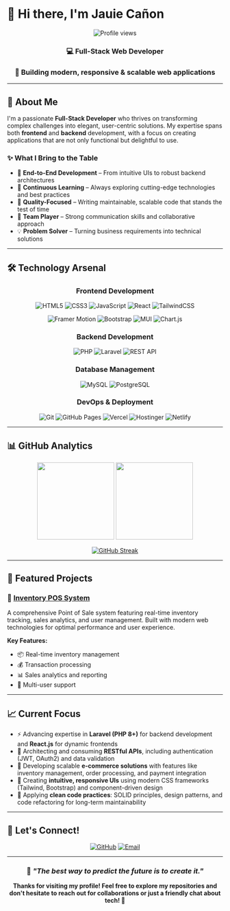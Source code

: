 # 👋 Hi there, I'm **Jauie Cañon**

<div align="center">

![Profile views](https://komarev.com/ghpvc/?username=JCDacuma&color=blueviolet&style=for-the-badge)

### 💻 Full-Stack Web Developer
### 🚀 Building modern, responsive & scalable web applications

</div>

---

## 🌟 About Me

I'm a passionate **Full-Stack Developer** who thrives on transforming complex challenges into elegant, user-centric solutions. My expertise spans both **frontend** and **backend** development, with a focus on creating applications that are not only functional but delightful to use.

### ✨ What I Bring to the Table

- 🔧 **End-to-End Development** – From intuitive UIs to robust backend architectures
- 🧠 **Continuous Learning** – Always exploring cutting-edge technologies and best practices  
- 🎯 **Quality-Focused** – Writing maintainable, scalable code that stands the test of time
- 🤝 **Team Player** – Strong communication skills and collaborative approach
- 💡 **Problem Solver** – Turning business requirements into technical solutions

---

## 🛠️ Technology Arsenal

<div align="center">

### Frontend Development
![HTML5](https://img.shields.io/badge/-HTML5-E34F26?style=for-the-badge&logo=html5&logoColor=white)
![CSS3](https://img.shields.io/badge/-CSS3-1572B6?style=for-the-badge&logo=css3&logoColor=white)
![JavaScript](https://img.shields.io/badge/-JavaScript-F7DF1E?style=for-the-badge&logo=javascript&logoColor=black)
![React](https://img.shields.io/badge/-React-61DAFB?style=for-the-badge&logo=react&logoColor=black)
![TailwindCSS](https://img.shields.io/badge/-TailwindCSS-38B2AC?style=for-the-badge&logo=tailwind-css&logoColor=white)

![Framer Motion](https://img.shields.io/badge/-Framer%20Motion-0055FF?style=for-the-badge&logo=framer&logoColor=white)
![Bootstrap](https://img.shields.io/badge/-Bootstrap-563D7C?style=for-the-badge&logo=bootstrap&logoColor=white)
![MUI](https://img.shields.io/badge/-MUI-007FFF?style=for-the-badge&logo=mui&logoColor=white)
![Chart.js](https://img.shields.io/badge/-Chart.js-FF6384?style=for-the-badge&logo=chartdotjs&logoColor=white)

### Backend Development  
![PHP](https://img.shields.io/badge/-PHP-777BB4?style=for-the-badge&logo=php&logoColor=white)
![Laravel](https://img.shields.io/badge/-Laravel-FF2D20?style=for-the-badge&logo=laravel&logoColor=white)
![REST API](https://img.shields.io/badge/-REST%20API-009688?style=for-the-badge&logo=postman&logoColor=white)

### Database Management
![MySQL](https://img.shields.io/badge/-MySQL-4479A1?style=for-the-badge&logo=mysql&logoColor=white)
![PostgreSQL](https://img.shields.io/badge/-PostgreSQL-336791?style=for-the-badge&logo=postgresql&logoColor=white)

### DevOps & Deployment
![Git](https://img.shields.io/badge/-Git-F05032?style=for-the-badge&logo=git&logoColor=white)
![GitHub Pages](https://img.shields.io/badge/-GitHub%20Pages-222222?style=for-the-badge&logo=githubpages&logoColor=white)
![Vercel](https://img.shields.io/badge/-Vercel-000000?style=for-the-badge&logo=vercel&logoColor=white)
![Hostinger](https://img.shields.io/badge/-Hostinger-673DE6?style=for-the-badge&logo=hostinger&logoColor=white)
![Netlify](https://img.shields.io/badge/-Netlify-00C7B7?style=for-the-badge&logo=netlify&logoColor=white)

</div>

---

## 📊 GitHub Analytics

<div align="center">

<img height="180em" src="https://github-readme-stats.vercel.app/api?username=JCDacuma&show_icons=true&theme=tokyonight&hide_border=true&count_private=true" />
<img height="180em" src="https://github-readme-stats.vercel.app/api/top-langs/?username=JCDacuma&layout=compact&theme=tokyonight&hide_border=true" />

</div>

<div align="center">

[![GitHub Streak](https://streak-stats.demolab.com?user=JCDacuma&theme=tokyonight&hide_border=true)](https://git.io/streak-stats)

</div>

---

## 🚀 Featured Projects

### 🏪 [Inventory POS System](https://github.com/JCDacuma/inventoryPOS)
A comprehensive Point of Sale system featuring real-time inventory tracking, sales analytics, and user management. Built with modern web technologies for optimal performance and user experience.

**Key Features:**
- 📦 Real-time inventory management
- 💰 Transaction processing
- 📊 Sales analytics and reporting
- 👥 Multi-user support

---

## 📈 Current Focus

- ⚡ Advancing expertise in **Laravel (PHP 8+)** for backend development and **React.js** for dynamic frontends  
- 🔗 Architecting and consuming **RESTful APIs**, including authentication (JWT, OAuth2) and data validation  
- 🛒 Developing scalable **e-commerce solutions** with features like inventory management, order processing, and payment integration  
- 🎨 Creating **intuitive, responsive UIs** using modern CSS frameworks (Tailwind, Bootstrap) and component-driven design  
- 🧹 Applying **clean code practices**: SOLID principles, design patterns, and code refactoring for long-term maintainability  


---

## 🤝 Let's Connect!

<div align="center">

[![GitHub](https://img.shields.io/badge/-GitHub-181717?style=for-the-badge&logo=github&logoColor=white)](https://github.com/JCDacuma)
[![Email](https://img.shields.io/badge/-Email-D14836?style=for-the-badge&logo=gmail&logoColor=white)](mailto:your-email@example.com)

</div>

---

<div align="center">

### 💭 *"The best way to predict the future is to create it."*

**Thanks for visiting my profile! Feel free to explore my repositories and don't hesitate to reach out for collaborations or just a friendly chat about tech! 🚀**

</div>
